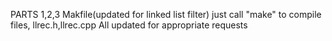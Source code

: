 PARTS 1,2,3 
Makfile(updated for linked list filter) just call "make" to compile files, llrec.h,llrec.cpp
All updated for appropriate requests
